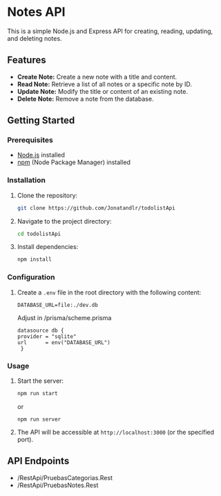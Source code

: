 # Notes API

This is a simple Node.js and Express API for creating, reading, updating, and deleting notes. 

## Features

- **Create Note:** Create a new note with a title and content.
- **Read Note:** Retrieve a list of all notes or a specific note by ID.
- **Update Note:** Modify the title or content of an existing note.
- **Delete Note:** Remove a note from the database.

## Getting Started

### Prerequisites

- [Node.js](https://nodejs.org/) installed
- [npm](https://www.npmjs.com/) (Node Package Manager) installed

### Installation

1. Clone the repository:

    ```bash
    git clone https://github.com/Jonatandlr/todolistApi
    ```

2. Navigate to the project directory:

    ```bash
    cd todolistApi
    ```

3. Install dependencies:

    ```bash
    npm install
    ```

### Configuration

1. Create a `.env` file in the root directory with the following content:

    ```env
    DATABASE_URL=file:./dev.db
    ```

    Adjust in /prisma/scheme.prisma
   ```scheme.prisma
   datasource db {
   provider = "sqlite"
   url      = env("DATABASE_URL")
    }
   ```

### Usage

1. Start the server:

    ```bash
    npm run start
    ```
    or
    ```
    npm run server
    ```

2. The API will be accessible at `http://localhost:3000` (or the specified port).

## API Endpoints

* /RestApi/PruebasCategorias.Rest
* /RestApi/PruebasNotes.Rest
